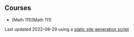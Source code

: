 ## Courses

* [Math 111](Math 111) 


Last updated 2022-08-29 using a [static site generation script](https://github.com/SkyMocha/skymocha.github.io/blob/main/update.py)